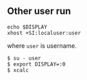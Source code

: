 ## Other user run

```
echo $DISPLAY
xhost +SI:localuser:user
```

where ```user``` is username.

```
$ su - user
$ export DISPLAY=:0
$ xcalc
```

